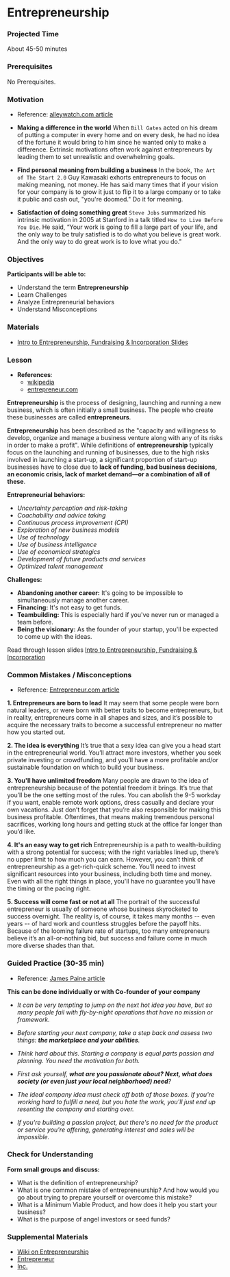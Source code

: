# Entrepreneurship

### Projected Time

About 45-50 minutes

### Prerequisites

No Prerequisites.

### Motivation

- Reference: [alleywatch.com article](https://www.alleywatch.com/2018/10/6-powerful-drivers-shared-by-successful-entrepreneurs/)

* **Making a difference in the world**
  When `Bill Gates` acted on his dream of putting a computer in every home and on every desk, he had no idea of the fortune it would bring to him since he wanted only to make a difference. Extrinsic motivations often work against entrepreneurs by leading them to set unrealistic and overwhelming goals.

* **Find personal meaning from building a business**
  In the book, `The Art of The Start 2.0` Guy Kawasaki exhorts entrepreneurs to focus on making meaning, not money. He has said many times that if your vision for your company is to grow it just to flip it to a large company or to take it public and cash out, "you're doomed." Do it for meaning.
* **Satisfaction of doing something great**
  `Steve Jobs` summarized his intrinsic motivation in 2005 at Stanford in a talk titled `How to Live Before You Die`. He said, “Your work is going to fill a large part of your life, and the only way to be truly satisfied is to do what you believe is great work. And the only way to do great work is to love what you do."

### Objectives

**Participants will be able to:**

- Understand the term **Entrepreneurship**
- Learn Challenges
- Analyze Entrepreneurial behaviors
- Understand Misconceptions

### Materials

- [Intro to Entrepreneurship, Fundraising & Incorporation Slides](https://docs.google.com/presentation/d/1fRYImBTR0ZWGSQfDJ7ctz57OdvmU6kFewoMfTt3lL3I/edit#slide=id.p)

### Lesson

- **References**:
  - [wikipedia](https://en.wikipedia.org/wiki/Entrepreneurship)
  - [entrepreneur.com](https://www.entrepreneur.com/article/291082)

**Entrepreneurship** is the process of designing, launching and running a new business, which is often initially a small business. The people who create these businesses are called **entrepreneurs**.

**Entrepreneurship** has been described as the "capacity and willingness to develop, organize and manage a business venture along with any of its risks in order to make a profit". While definitions of **entrepreneurship** typically focus on the launching and running of businesses, due to the high risks involved in launching a start-up, a significant proportion of start-up businesses have to close due to **lack of funding, bad business decisions, an economic crisis, lack of market demand—or a combination of all of these**.

**Entrepreneurial behaviors:**

- _Uncertainty perception and risk-taking_
- _Coachability and advice taking_
- _Continuous process improvement (CPI)_
- _Exploration of new business models_
- _Use of technology_
- _Use of business intelligence_
- _Use of economical strategics_
- _Development of future products and services_
- _Optimized talent management_

**Challenges:**

- **Abandoning another career:** It's going to be impossible to simultaneously manage another career.
- **Financing:** It's not easy to get funds.
- **Teambuilding:** This is especially hard if you've never run or managed a team before.
- **Being the visionary:** As the founder of your startup, you'll be expected to come up with the ideas.

Read through lesson slides [Intro to Entrepreneurship, Fundraising & Incorporation](https://docs.google.com/presentation/d/1fRYImBTR0ZWGSQfDJ7ctz57OdvmU6kFewoMfTt3lL3I/edit#slide=id.p)

### Common Mistakes / Misconceptions

- Reference: [Entrepreneur.com article](https://www.entrepreneur.com/article/291082)

**1. Entrepreneurs are born to lead**
It may seem that some people were born natural leaders, or were born with better traits to become entrepreneurs, but in reality, entrepreneurs come in all shapes and sizes, and it’s possible to acquire the necessary traits to become a successful entrepreneur no matter how you started out.

**2. The idea is everything**
It’s true that a sexy idea can give you a head start in the entrepreneurial world. You’ll attract more investors, whether you seek private investing or crowdfunding, and you’ll have a more profitable and/or sustainable foundation on which to build your business.

**3. You'll have unlimited freedom**
Many people are drawn to the idea of entrepreneurship because of the potential freedom it brings. It’s true that you’ll be the one setting most of the rules. You can abolish the 9-5 workday if you want, enable remote work options, dress casually and declare your own vacations. Just don’t forget that you’re also responsible for making this business profitable. Oftentimes, that means making tremendous personal sacrifices, working long hours and getting stuck at the office far longer than you’d like.

**4. It's an easy way to get rich**
Entrepreneurship is a path to wealth-building with a strong potential for success; with the right variables lined up, there’s no upper limit to how much you can earn. However, you can’t think of entrepreneurship as a get-rich-quick scheme. You’ll need to invest significant resources into your business, including both time and money. Even with all the right things in place, you'll have no guarantee you’ll have the timing or the pacing right.

**5. Success will come fast or not at all**
The portrait of the successful entrepreneur is usually of someone whose business skyrocketed to success overnight. The reality is, of course, it takes many months -- even years -- of hard work and countless struggles before the payoff hits. Because of the looming failure rate of startups, too many entrepreneurs believe it’s an all-or-nothing bid, but success and failure come in much more diverse shades than that.

### Guided Practice (30-35 min)

- Reference: [James Paine article](https://www.inc.com/james-paine/entrepreneurs-here-is-how-you-can-find-problems-to-solve.html)

**This can be done individually or with Co-founder of your company**

- _It can be very tempting to jump on the next hot idea you have, but so many people fail with fly-by-night operations that have no mission or framework._

- _Before starting your next company, take a step back and assess two things: **the marketplace and your abilities**._

- _Think hard about this. Starting a company is equal parts passion and planning. You need the motivation for both._

- _First ask yourself, **what are you passionate about? Next, what does society (or even just your local neighborhood) need**?_

- _The ideal company idea must check off both of those boxes. If you're working hard to fulfill a need, but you hate the work, you'll just end up resenting the company and starting over._

- _If you're building a passion project, but there's no need for the product or service you're offering, generating interest and sales will be impossible._

### Check for Understanding

**Form small groups and discuss:**

- What is the definition of entrepreneurship?
- What is one common mistake of entrepreneurship? And how would you go about trying to prepare yourself or overcome this mistake?
- What is a Minimum Viable Product, and how does it help you start your business?
- What is the purpose of angel investors or seed funds?

### Supplemental Materials

- [Wiki on Entrepreneurship](https://en.wikipedia.org/wiki/Entrepreneurship)
- [Entrepreneur](https://www.entrepreneur.com/)
- [Inc.](https://www.inc.com/)
